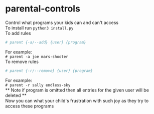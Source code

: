 # parental-controls
Control what programs your kids can and can't access  
To install run `python3 install.py`  
To add rules
```bash
# parent {-a/--add} {user} {program}
```
For example:  
`# parent -a joe mars-shooter`  
To remove rules
```bash
# parent {-r/--remove} {user} {program}
```
For example:  
`# parent -r sally endless-sky`  
** Note if program is omitted then all entries for the given user will be deleted **  
Now you can what your child's frustration with such joy as they try to access these programs
